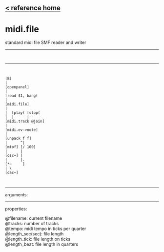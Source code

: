 [< reference home](index.html)
---

# midi.file


standard midi file SMF reader and writer

---

<br>


---


```


[B]
|
[openpanel]
|
[read $1, bang(
|
[midi.file]
|
|  [play( [stop(
|  |      |
[midi.track @join]
|
[midi.ev->note]
|
[unpack f f]
|      ^|
[mtof] [/ 100]
|      |
[osc~] |
|      |.
[*~     ]
| \
[dac~]

            
```

---
arguments:


---
properties:

@filename: current filename<br>
@tracks: number of
            tracks<br>
@tempo: midi tempo in ticks
            per quarter<br>
@length_sec(sec): 
            file length<br>
@length_tick: file length on
            ticks<br>
@length_beat: file length in
            quarters<br>

